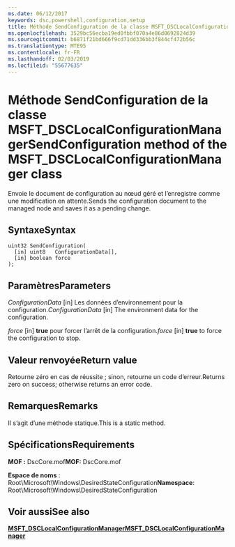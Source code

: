 ```yaml
---
ms.date: 06/12/2017
keywords: dsc,powershell,configuration,setup
title: Méthode SendConfiguration de la classe MSFT_DSCLocalConfigurationManager
ms.openlocfilehash: 3529bc56ecba19ed0fbbf070a4e86d0692824d39
ms.sourcegitcommit: b6871f21bd666f9cd71dd336bb3f844cf472b56c
ms.translationtype: MTE95
ms.contentlocale: fr-FR
ms.lasthandoff: 02/03/2019
ms.locfileid: "55677635"
---
```

# <a name="sendconfiguration-method-of-the-msftdsclocalconfigurationmanager-class"></a><span data-ttu-id="852df-103">Méthode SendConfiguration de la classe MSFT_DSCLocalConfigurationManager</span><span class="sxs-lookup"><span data-stu-id="852df-103">SendConfiguration method of the MSFT_DSCLocalConfigurationManager class</span></span>

<span data-ttu-id="852df-104">Envoie le document de configuration au nœud géré et l’enregistre comme une modification en attente.</span><span class="sxs-lookup"><span data-stu-id="852df-104">Sends the configuration document to the managed node and saves it as a pending change.</span></span>

## <a name="syntax"></a><span data-ttu-id="852df-105">Syntaxe</span><span class="sxs-lookup"><span data-stu-id="852df-105">Syntax</span></span>

```mof
uint32 SendConfiguration(
  [in] uint8   ConfigurationData[],
  [in] boolean force
);
```

## <a name="parameters"></a><span data-ttu-id="852df-106">Paramètres</span><span class="sxs-lookup"><span data-stu-id="852df-106">Parameters</span></span>

<span data-ttu-id="852df-107">*ConfigurationData* \[in\] Les données d’environnement pour la configuration.</span><span class="sxs-lookup"><span data-stu-id="852df-107">*ConfigurationData* \[in\] The environment data for the configuration.</span></span>

<span data-ttu-id="852df-108">*force* \[in\] **true** pour forcer l’arrêt de la configuration.</span><span class="sxs-lookup"><span data-stu-id="852df-108">*force* \[in\] **true** to force the configuration to stop.</span></span>

## <a name="return-value"></a><span data-ttu-id="852df-109">Valeur renvoyée</span><span class="sxs-lookup"><span data-stu-id="852df-109">Return value</span></span>

<span data-ttu-id="852df-110">Retourne zéro en cas de réussite ; sinon, retourne un code d’erreur.</span><span class="sxs-lookup"><span data-stu-id="852df-110">Returns zero on success; otherwise returns an error code.</span></span>

## <a name="remarks"></a><span data-ttu-id="852df-111">Remarques</span><span class="sxs-lookup"><span data-stu-id="852df-111">Remarks</span></span>

<span data-ttu-id="852df-112">Il s’agit d’une méthode statique.</span><span class="sxs-lookup"><span data-stu-id="852df-112">This is a static method.</span></span>

## <a name="requirements"></a><span data-ttu-id="852df-113">Spécifications</span><span class="sxs-lookup"><span data-stu-id="852df-113">Requirements</span></span>

<span data-ttu-id="852df-114">**MOF :** DscCore.mof</span><span class="sxs-lookup"><span data-stu-id="852df-114">**MOF:** DscCore.mof</span></span>

<span data-ttu-id="852df-115">**Espace de noms** : Root\Microsoft\Windows\DesiredStateConfiguration</span><span class="sxs-lookup"><span data-stu-id="852df-115">**Namespace**: Root\Microsoft\Windows\DesiredStateConfiguration</span></span>

## <a name="see-also"></a><span data-ttu-id="852df-116">Voir aussi</span><span class="sxs-lookup"><span data-stu-id="852df-116">See also</span></span>

[<span data-ttu-id="852df-117">**MSFT_DSCLocalConfigurationManager**</span><span class="sxs-lookup"><span data-stu-id="852df-117">**MSFT_DSCLocalConfigurationManager**</span></span>](msft-dsclocalconfigurationmanager.md)
